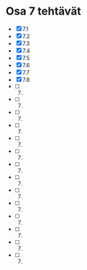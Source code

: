 # Osa 7 tehtävät

- [x] 7.1
- [x] 7.2
- [x] 7.3
- [x] 7.4
- [x] 7.5
- [x] 7.6
- [x] 7.7
- [x] 7.8
- [ ] 7.
- [ ] 7.
- [ ] 7.
- [ ] 7.
- [ ] 7.
- [ ] 7.
- [ ] 7.
- [ ] 7.
- [ ] 7.
- [ ] 7.
- [ ] 7.
- [ ] 7.
- [ ] 7.
- [ ] 7.
